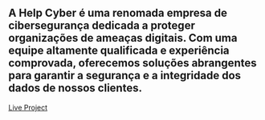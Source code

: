 ## A Help Cyber é uma renomada empresa de cibersegurança dedicada a proteger organizações de ameaças digitais. Com uma equipe altamente qualificada e experiência comprovada, oferecemos soluções abrangentes para garantir a segurança e a integridade dos dados de nossos clientes.

[Live Project][def]

[def]:https://zaannymarchiori.github.io/HelpCyber/